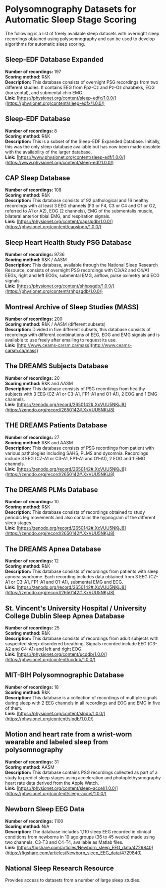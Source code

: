 # Polysomnography Datasets for Automatic Sleep Stage Scoring

The following is a list of freely available sleep datasets with overnight sleep recordings obtained using polysomnography and can be used to develop algorithms for automatic sleep scoring.

## Sleep-EDF Database Expanded

**Number of recordings:** 197  
**Scoring method:** R&K  
**Description:** This database consists of overnight PSG recordings from two different studies. It contains EEG from Fpz-Cz and Pz-Oz chabbeks, EOG (horizontal), and submental chin EMG.  
**Link:** [https://physionet.org/content/sleep-edfx/1.0.0/](https://physionet.org/content/sleep-edfx/1.0.0/)

## Sleep-EDF Database

**Number of recordings:** 8  
**Scoring method:** R&K  
**Description:** This is a subset of the Sleep-EDF Expanded Database. Initially, this was the only sleep database available but has now been made obsolete with the availability of the larger database.  
**Link:** [https://www.physionet.org/content/sleep-edf/1.0.0/](https://www.physionet.org/content/sleep-edf/1.0.0/)

## CAP Sleep Database

**Number of recordings:** 108  
**Scoring method:** R&K  
**Description:** This database consists of 92 pathological and 16 healthy recordings with at least 3 EEG channels (F3 or F4, C3 or C4 and O1 or O2, referred to A1 or A2), EOG (2 channels), EMG of the submentalis muscle, bilateral anterior tibial EMG, and respiration signals.  
**Link:** [https://physionet.org/content/capslpdb/1.0.0/](https://physionet.org/content/capslpdb/1.0.0/)

## Sleep Heart Health Study PSG Database

**Number of recordings:** 9736  
**Scoring method:** R&K / AASM  
**Description:** This database, available through the National Sleep Research Resource, consists of overnight PSG recordings with C3/A2 and C4/A1 EEGs, right and left EOGs, submental EMG, airflow, pulse oximetry and ECG signals.  
**Link:** [https://physionet.org/content/shhpsgdb/1.0.0/](https://physionet.org/content/shhpsgdb/1.0.0/)

## Montreal Archive of Sleep Studies (MASS)

**Number of recordings:** 200  
**Scoring method:** R&K / AASM (different subsets)  
**Description:** Divided in five different subsets, this database consists of recordings with different combinations of EEG, EOG and EMG signals and is available to use freely after emailing to request its use.  
**Link:** [http://www.ceams-carsm.ca/mass](http://www.ceams-carsm.ca/mass)

## The DREAMS Subjects Database

**Number of recordings:** 20  
**Scoring method:** R&K and AASM  
**Description:** This database consists of PSG recordings from healthy subjects with 3 EEG (CZ-A1 or C3-A1, FP1-A1 and O1-A1), 2 EOG and 1 EMG channels.  
**Link:** [https://zenodo.org/record/2650142#.XxVUU5NKjJ8](https://zenodo.org/record/2650142#.XxVUU5NKjJ8)

## THE DREAMS Patients Database

**Number of recordings:** 27  
**Scoring method:** R&K and AASM  
**Description:** This database consists of PSG recordings from patient with various pathologies including SAHS, PLMS and dysomnia. Recordings include 3 EEG (CZ-A1 or C3-A1, FP1-A1 and O1-A1), 2 EOG and 1 EMG channels.  
**Link:** [https://zenodo.org/record/2650142#.XxVUU5NKjJ8](https://zenodo.org/record/2650142#.XxVUU5NKjJ8)

## The DREAMS PLMs Database

**Number of recordings:** 10  
**Scoring method:** R&K  
**Description:** This database consists of recordings obtained to study periodic leg movements and also contains the hypnogram of the different sleep stages.  
**Link:** [https://zenodo.org/record/2650142#.XxVUU5NKjJ8](https://zenodo.org/record/2650142#.XxVUU5NKjJ8)

## The DREAMS Apnea Database

**Number of recordings:** 12  
**Scoring method:** R&K  
**Description:** This database consists of recordings from patients with sleep apnoea syndrome. Each recording includes data obtained from 3 EEG (CZ-A1 or C3-A1, FP1-A1 and O1-A1), submental EMG and ECG.  
**Link:** [https://zenodo.org/record/2650142#.XxVUU5NKjJ8](https://zenodo.org/record/2650142#.XxVUU5NKjJ8)

## St. Vincent's University Hospital / University College Dublin Sleep Apnea Database

**Number of recordings:** 25  
**Scoring method:** R&K  
**Description:** This database consists of recordings from adult subjects with suspected sleep-disordered breathing. Signals recorded include EEG (C3-A2 and C4-A1) and left and right EOG.   
**Link:** [https://physionet.org/content/ucddb/1.0.0/](https://physionet.org/content/ucddb/1.0.0/)

## MIT-BIH Polysomnographic Database

**Number of recordings:** 18  
**Scoring method:** R&K  
**Description:** This database is a collection of recordings of multiple signals during sleep with 2 EEG channels in all recordings and EOG and EMG in five of them.  
**Link:** [https://physionet.org/content/slpdb/1.0.0/](https://physionet.org/content/slpdb/1.0.0/)

## Motion and heart rate from a wrist-worn wearable and labeled sleep from polysomnography

**Number of recordings:** 31  
**Scoring method:** AASM  
**Description:** This database contains PSG recordings collected as part of a study to predict sleep stages using acceleration and photoplethysmography heart rate data derived from the Apple Watch.  
**Link:** [https://physionet.org/content/sleep-accel/1.0.0/](https://physionet.org/content/sleep-accel/1.0.0/)

## Newborn Sleep EEG Data

**Number of recordings:** 1100  
**Scoring method:** N/A  
**Description:** The database includes 1,110 sleep EEG recorded in clinical conditions from newborns in 10 age groups (36 to 45 weeks) made using two channels, C3-T3 and C4-T4, available as Matlab files.  
**Link:** [https://figshare.com/articles/Newborn_sleep_EEG_data/4729840](https://figshare.com/articles/Newborn_sleep_EEG_data/4729840)

## National Sleep Research Resource

Provides access to datasets from a number of large sleep studies.
